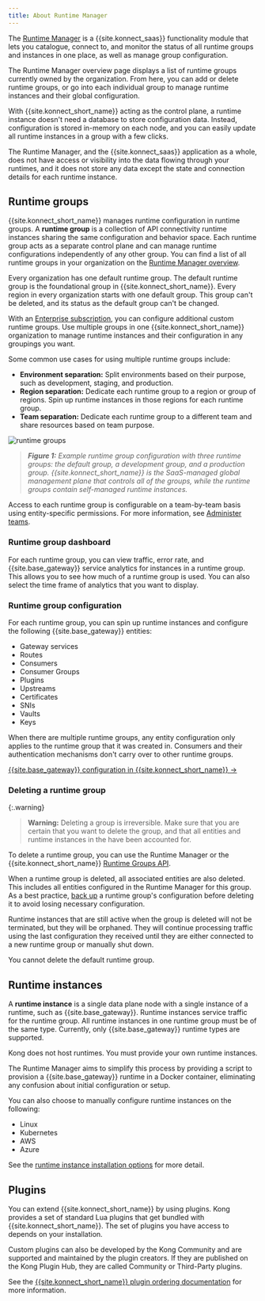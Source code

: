 ```yaml
---
title: About Runtime Manager
---
```


The [Runtime Manager](https://cloud.konghq.com/runtime-manager)
is a {{site.konnect_saas}} functionality module
that lets you catalogue, connect to, and monitor the status of all runtime
groups and instances in one place, as well as manage group configuration.

The Runtime Manager overview page displays a list of
runtime groups currently owned by the organization. From here, you can add or
delete runtime groups, or go into each individual group to manage runtime
instances and their global configuration.

With {{site.konnect_short_name}} acting as the control plane, a runtime instance
doesn't need a database to store configuration data. Instead, configuration
is stored in-memory on each node, and you can easily update all runtime instances
in a group with a few clicks.

The Runtime Manager, and the {{site.konnect_saas}} application as
a whole, does not have access or visibility into the data flowing through your
runtimes, and it does not store any data except the state and connection details
for each runtime instance.

## Runtime groups

{{site.konnect_short_name}} manages runtime configuration in runtime groups. A **runtime group** is a collection of API connectivity runtime instances
sharing the same configuration and behavior space. Each runtime group acts
as a separate control plane and can manage runtime configurations independently
of any other group. You can find a list of all runtime groups in your organization
on the [Runtime Manager overview](https://cloud.konghq.com/runtime-manager/).

Every organization has one default runtime group. The default runtime group is the foundational group in {{site.konnect_short_name}}.
Every region in every organization starts with one default group. This group can't be deleted, and its status as the default group can't be changed.

With an [Enterprise subscription](https://konghq.com/pricing/), you can configure additional
custom runtime groups. Use multiple groups in one {{site.konnect_short_name}} organization to
manage runtime instances and their configuration in any groupings you want.

Some common use cases for using multiple runtime groups include:

* **Environment separation:** Split environments based on their purpose, such as
development, staging, and production.
* **Region separation:** Dedicate each runtime group to a region or group of
regions. Spin up runtime instances in those regions for each runtime group.
* **Team separation:** Dedicate each runtime group to a different team and share
resources based on team purpose.

![runtime groups](/assets/images/docs/konnect/konnect-runtime-groups-example.png)
> _**Figure 1:** Example runtime group configuration with three runtime groups: the default group, a development group, and a production group. {{site.konnect_short_name}} is the SaaS-managed global management plane that controls all of the groups, while the runtime groups contain self-managed runtime instances._

Access to each runtime group is configurable on a team-by-team basis using
entity-specific permissions. For more information, see [Administer teams](/konnect/org-management/teams-and-roles).


### Runtime group dashboard

For each runtime group, you can view traffic, error rate, and {{site.base_gateway}} service analytics for instances in a runtime group. This allows you to see how much of a runtime group is used. You can also select the time frame of analytics that you want to display.

### Runtime group configuration

For each runtime group, you can spin up runtime instances and configure
the following {{site.base_gateway}} entities:
* Gateway services
* Routes
* Consumers
* Consumer Groups
* Plugins
* Upstreams
* Certificates
* SNIs
* Vaults
* Keys

When there are multiple runtime groups, any entity configuration only
applies to the runtime group that it was created in. Consumers and
their authentication mechanisms don't carry over to other runtime groups.

[{{site.base_gateway}} configuration in {{site.konnect_short_name}} &rarr;](/konnect/runtime-manager/configuration/)

### Deleting a runtime group

{:.warning}
> **Warning:** Deleting a group is irreversible. Make sure that you are
certain that you want to delete the group, and that all entities and runtime
instances in the have been accounted for.

To delete a runtime group, you can use the Runtime Manager or the 
{{site.konnect_short_name}} 
[Runtime Groups API](https://developer.konghq.com/spec/cd849478-4628-4bc2-abcd-5d8a83d3b5f2/24c1f98b-ea51-4277-9178-ca28a6aa85d9/).

When a runtime group is deleted, all associated entities are also deleted.
This includes all entities configured in the Runtime Manager for this group.
As a best practice, [back up](/konnect/runtime-manager/backup-restore/) a runtime 
group's configuration before deleting it to avoid losing necessary configuration.

Runtime instances that are still active when the group is deleted will not be
terminated, but they will be orphaned. They will continue processing traffic
using the last configuration they received until they are either connected to
a new runtime group or manually shut down.

You cannot delete the default runtime group.

## Runtime instances

A **runtime instance** is a single data plane node with a single instance of
a runtime, such as {{site.base_gateway}}. Runtime instances service traffic for the runtime
group. All runtime instances in one runtime group
must be of the same type. Currently, only {{site.base_gateway}} runtime types are supported.

Kong does not host runtimes. You must provide your own runtime
instances.

The Runtime Manager aims to simplify this process by providing a
script to provision a {{site.base_gateway}} runtime in a Docker container,
eliminating any confusion about initial configuration or setup.

You can also
choose to manually configure runtime instances on the following:
* Linux
* Kubernetes
* AWS
* Azure

See the [runtime instance installation options](/konnect/runtime-manager/runtime-instances/) for more detail.

## Plugins

You can extend {{site.konnect_short_name}} by using plugins. Kong provides a set of standard Lua plugins that get bundled with {{site.konnect_short_name}}. The set of plugins you have access to depends on your installation.

Custom plugins can also be developed by the Kong Community and are supported and maintained by the plugin creators. If they are published on the Kong Plugin Hub, they are called Community or Third-Party plugins.

See the [{{site.konnect_short_name}} plugin ordering documentation](/konnect/reference/plugins/) for more information.